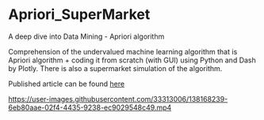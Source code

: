 # Apriori_SuperMarket
A deep dive into Data Mining - Apriori algorithm

Comprehension of the undervalued machine learning algorithm that is Apriori algorithm + coding it from scratch (with GUI) using Python and Dash by Plotly.
There is also a supermarket simulation of the algorithm.

Published article can be found [here](https://medium.com/swlh/data-mining-a-focus-on-apriori-algorithm-b201d756c7ff)



https://user-images.githubusercontent.com/33313006/138168239-6eb80aae-02f4-4435-9238-ec9029548c49.mp4

